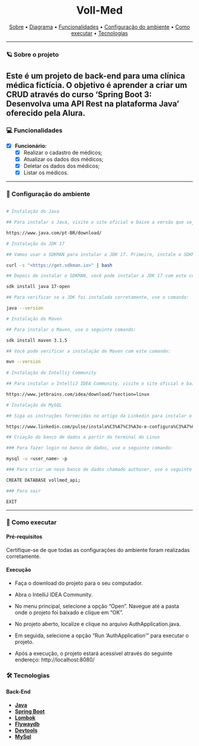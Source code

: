 <h1 align="center"> 
    Voll-Med
</h1>

<p align="center">
 <a href="#-sobre-o-projeto">Sobre</a> •
<a href="#-diagrama">Diagrama</a> •
 <a href="#-funcionalidades">Funcionalidades</a> •
 <a href="#-Configuração-do-ambiente">Configuração do ambiente</a> • 
 <a href="#-como-executar">Como executar</a> • 
 <a href="#-tecnologias">Tecnologias</a> 
</p>

---

### 🪐 Sobre o projeto

Este é um projeto de back-end para uma clínica médica fictícia. O objetivo é aprender a criar um CRUD através do curso 
‘Spring Boot 3: Desenvolva uma API Rest na plataforma Java’ oferecido pela Alura.
---
### 💻 Funcionalidades

- [x] **Funcionário:**
    - [x] Realizar o cadastro de médicos;
    - [X] Atualizar os dados dos médicos;
    - [X] Deletar os dados dos médicos;
    - [X] Listar os médicos.

--- 

### 🎨 Configuração do ambiente

```bash

# Instalação do Java

## Para instalar o Java, visite o site oficial e baixe a versão que seja compatível com o seu ambiente de desenvolvimento. Siga as instruções fornecidas para instalar o Java em seu sistema.

https://www.java.com/pt-BR/download/

# Instalação da JDK 17

## Vamos usar o SDKMAN para instalar a JDK 17. Primeiro, instale o SDKMAN com o seguinte comando:

curl -s "<https://get.sdkman.io>" | bash

## Depois de instalar o SDKMAN, você pode instalar a JDK 17 com este comando:

sdk install java 17-open

## Para verificar se a JDK foi instalada corretamente, use o comando:

java --version

# Instalação do Maven 

## Para instalar o Maven, use o seguinte comando:

sdk install maven 3.1.5

## Você pode verificar a instalação do Maven com este comando:

mvn --version
 
# Instalação do Intellij Community

## Para instalar o IntelliJ IDEA Community, visite o site oficial e baixe a versão que seja compatível com o seu ambiente de desenvolvimento. Siga as instruções fornecidas para instalar o IntelliJ IDEA Community em seu sistema.

https://www.jetbrains.com/idea/download/?section=linux

# Instalação do MySQL

## Siga as instruções fornecidas no artigo da Linkedin para instalar o MySQL em seu sistema.

https://www.linkedin.com/pulse/instala%C3%A7%C3%A3o-e-configura%C3%A7%C3%A3o-do-mysql-linux-mint-20-ubuntu-yenny-delgado/?originalSubdomain=pt

## Criação do banco de dados a partir do terminal do Linux

### Para fazer login no banco de dados, use o seguinte comando:

mysql -u <user_name> -p 

### Para criar um novo banco de dados chamado authuser, use o seguinte comando:

CREATE DATABASE vollmed_api;

### Para sair

EXIT

```
---

### 🚀 Como executar

#### Pré-requisitos

Certifique-se de que todas as configurações do ambiente foram realizadas corretamente.

#### Execução

- Faça o download do projeto para o seu computador.

- Abra o IntelliJ IDEA Community.

- No menu principal, selecione a opção “Open”. Navegue até a pasta onde o projeto foi baixado e clique em “OK”.

- No projeto aberto, localize e clique no arquivo AuthApplication.java.

- Em seguida, selecione a opção “Run ‘AuthApplication’” para executar o projeto.

- Após a execução, o projeto estará acessível através do seguinte endereço: http://localhost:8080/

### 🛠 Tecnologias

#### **Back-End**

- **[Java](https://docs.oracle.com/en/java/)**
- **[Spring Boot](https://spring.io/projects/spring-boot)**
- **[Lombok](https://mvnrepository.com/artifact/org.projectlombok/lombok/1.18.32)**
- **[Flywaydb](https://mvnrepository.com/artifact/org.flywaydb/flyway-mysql)**
- **[Devtools](https://mvnrepository.com/artifact/org.springframework.boot/spring-boot-devtools)**
- **[MySql](https://spring.io/guides/gs/accessing-data-mysql)**
